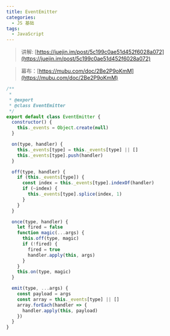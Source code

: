 ```yaml
---
title: EventEmitter
categories:
  - JS 基础
tags:
  - JavaScript
---
```


> 讲解: [https://juejin.im/post/5c199c0ae51d452f6028a072](https://juejin.im/post/5c199c0ae51d452f6028a072)

> 幕布：[https://mubu.com/doc/2Be2P9oKmM](https://mubu.com/doc/2Be2P9oKmM)

```js
/**
 *
 * @export
 * @class EventEmitter
 */
export default class EventEmitter {
  constructor() {
    this._events = Object.create(null)
  }

  on(type, handler) {
    this._events[type] = this._events[type] || []
    this._events[type].push(handler)
  }

  off(type, handler) {
    if (this._events[type]) {
      const index = this._events[type].indexOf(handler)
      if (~index) {
        this._events[type].splice(index, 1)
      }
    }
  }

  once(type, handler) {
    let fired = false
    function magic(...args) {
      this.off(type, magic)
      if (!fired) {
        fired = true
        handler.apply(this, args)
      }
    }
    this.on(type, magic)
  }

  emit(type, ...args) {
    const payload = args
    const array = this._events[type] || []
    array.forEach(handler => {
      handler.apply(this, payload)
    })
  }
}
```
